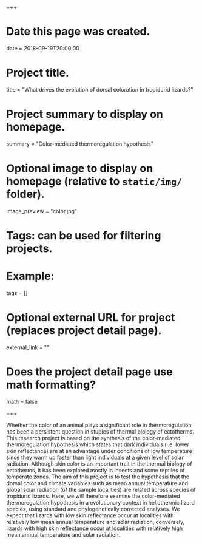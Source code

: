 +++
# Date this page was created.
date = 2018-09-19T20:00:00

# Project title.
title = "What drives the evolution of dorsal coloration in tropidurid lizards?"

# Project summary to display on homepage.
summary = "Color-mediated thermoregulation hypothesis"

# Optional image to display on homepage (relative to `static/img/` folder).
image_preview = "color.jpg"

# Tags: can be used for filtering projects.
# Example: 
tags = []

# Optional external URL for project (replaces project detail page).
external_link = ""

# Does the project detail page use math formatting?
math = false

+++


Whether the color of an animal plays a significant role in thermoregulation has been a persistent question in studies of thermal biology of ectotherms. This research project is based on the synthesis of the color-mediated thermoregulation hypothesis which states that dark individuals (i.e. lower skin reflectance) are at an advantage under conditions of low temperature since they warm up faster than light individuals at a given level of solar radiation. Although skin color is an important trait in the thermal biology of ectotherms, it has been explored mostly in insects and some reptiles of temperate zones. The aim of this project is to test the hypothesis that the dorsal color and climate variables such as mean annual temperature and global solar radiation (of the sample localities) are related across species of tropidurid lizards. Here, we will therefore examine the color-mediated thermoregulation hypothesis in a evolutionary context in heliothermic lizard species, using standard and phylogenetically corrected analyses. We expect that lizards with low skin reflectance occur at localities with relatively low mean annual temperature and solar radiation, conversely, lizards with high skin reflectance occur at localities with relatively high mean annual temperature and solar radiation.
